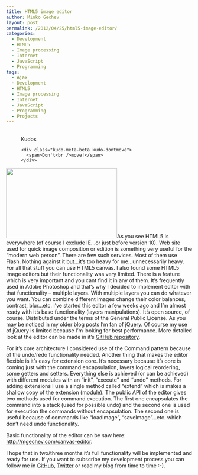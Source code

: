 ```yaml
---
title: HTML5 image editor
author: Minko Gechev
layout: post
permalink: /2012/04/25/html5-image-editor/
categories:
  - Development
  - HTML5
  - Image processing
  - Internet
  - JavaScript
  - Programming
tags:
  - Ajax
  - Development
  - HTML5
  - Image processing
  - Internet
  - JavaScript
  - Programming
  - Projects
---
```

<!-- Kudos 1.1.1-->

<div class="kudo-box kudo-c_tr" style="margin:0px px 30px 30px;">
  <figure class="kudo kudoable" data-id="113"> <a class="kudo-object"> <div class="kudo-opening">
    <div class="kudo-circle">
      &nbsp;
    </div>
  </div></a> 
  
  <div class="kudo-meta kudo-meta-113">
    <div class="kudo-meta-alpha kudo-hideonhover">
      <span class="kudo-count"></span> <span class="kudo-text">Kudos</span>
    </div>
    
    <div class="kudo-meta-beta kudo-dontmove">
      <span>Don't<br />move!</span>
    </div>
  </div></figure>
</div>

[<img class="alignleft size-medium wp-image-122" title="html5editor" src="http://blog.mgechev.com/wp-content/uploads/2012/04/html5editor-300x190.png" alt="" width="300" height="190" />][1]As you see HTML5 is everywhere (of course I exclude IE&#8230;or just before version 10). Web site used for quick image composition or edition is something very useful for the &#8220;modern web person&#8221;. There are few such services. Most of them use Flash. Nothing against it but&#8230;it&#8217;s too heavy for me&#8230;unnecessarily heavy. For all that stuff you can use HTML5 canvas. I also found some HTML5 image editors but their functionality was very limited. There is a feature which is very important and you cant find it in any of them. It&#8217;s frequently used in Adobe Photoshop and that&#8217;s why I decided to implement editor with that functionality &#8211; multiple layers. With multiple layers you can do whatever you want. You can combine different images change their color balances, contrast, blur&#8230;etc. I&#8217;ve started this editor a few weeks ago and I&#8217;m almost ready with it&#8217;s base functionality (layers manipulations). It&#8217;s open source, of course. Distributed under the terms of the General Public License. As you may be noticed in my older blog posts I&#8217;m fan of jQuery. Of course my use of jQuery is limited because I&#8217;m looking for best performance. More detailed look at the editor can be made in it&#8217;s [GitHub repository][2].

For it&#8217;s core architecture I considered use of the Command pattern because of the undo/redo functionality needed. Another thing that makes the editor flexible is it&#8217;s easy for extension core. It&#8217;s necessary because it&#8217;s core is coming just with the command encapsulation, layers logical reordering, some getters and setters. Everything else is achieved (or can be achieved) with different modules with an &#8220;init&#8221;, &#8220;execute&#8221; and &#8220;undo&#8221; methods. For adding extensions I use a single method called &#8220;extend&#8221; which is makes a shallow copy of the extension (module). The public API of the editor gives two methods used for command execution. The first one encapsulates the command into a stack (used for possible undo) and the second one is used for execution the commands without encapsulation. The second one is useful because of commands like &#8220;loadImage&#8221;, &#8220;saveImage&#8221;&#8230;etc. which don&#8217;t need undo functionality.

Basic functionality of the editor can be saw here: <http://mgechev.com/canvas-editor>.

I hope that in two/three months it&#8217;s full functionality will be implemented and ready for use. If you want to subscribe my development process you can follow me in [GitHub][3], [Twitter][4] or read my blog from time to time :-).

 [1]: http://blog.mgechev.com/wp-content/uploads/2012/04/html5editor.png
 [2]: https://github.com/mgechev/image-editor "Image editor"
 [3]: https://github.com/mgechev
 [4]: http://twitter.com/mgechev